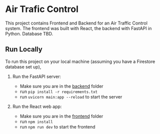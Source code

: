 # Air Trafic Control 
This project contains Frontend and Backend for an Air Traffic Control system. The frontend was built with React, the backend with FastAPI in Python. Database TBD.

## Run Locally
To run this project on your local machine (assuming you have a Firestore database set up),
1. Run the FastAPI server:
    - Make sure you are in the [backend](backend/) folder
    - run `pip install -r requirements.txt`
    - run `uvicorn main:app --reload` to start the server

2. Run the React web app:
    - Make sure you are in the [frontend](frontend/) folder
    - run `npm install`
    - run `npm run dev` to start the frontend